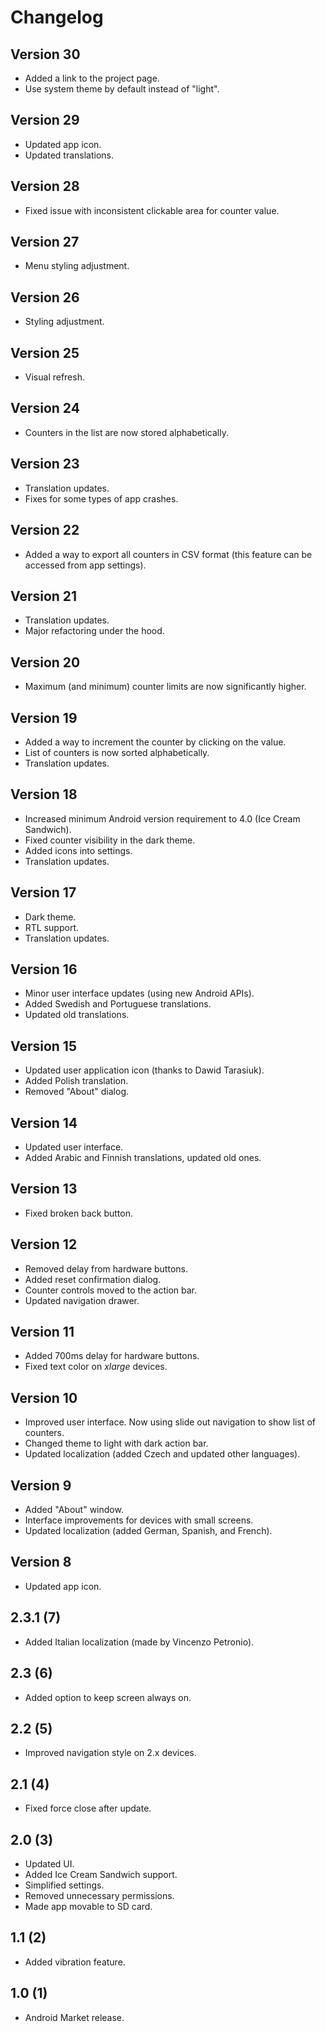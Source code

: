 # Changelog

## Version 30

* Added a link to the project page.
* Use system theme by default instead of "light".

## Version 29

* Updated app icon.
* Updated translations.

## Version 28

* Fixed issue with inconsistent clickable area for counter value.

## Version 27

* Menu styling adjustment.

## Version 26

* Styling adjustment.

## Version 25

* Visual refresh.

## Version 24

* Counters in the list are now stored alphabetically.

## Version 23

* Translation updates.
* Fixes for some types of app crashes.

## Version 22

* Added a way to export all counters in CSV format (this feature can be accessed from app settings).

## Version 21

* Translation updates.
* Major refactoring under the hood.

## Version 20

* Maximum (and minimum) counter limits are now significantly higher.

## Version 19

* Added a way to increment the counter by clicking on the value.
* List of counters is now sorted alphabetically.
* Translation updates.

## Version 18

* Increased minimum Android version requirement to 4.0 (Ice Cream Sandwich).
* Fixed counter visibility in the dark theme.
* Added icons into settings.
* Translation updates.

## Version 17

* Dark theme.
* RTL support.
* Translation updates.

## Version 16
* Minor user interface updates (using new Android APIs).
* Added Swedish and Portuguese translations.
* Updated old translations.

## Version 15
* Updated user application icon (thanks to Dawid Tarasiuk).
* Added Polish translation.
* Removed "About" dialog.

## Version 14
* Updated user interface.
* Added Arabic and Finnish translations, updated old ones.

## Version 13
* Fixed broken back button.

## Version 12
* Removed delay from hardware buttons.
* Added reset confirmation dialog.
* Counter controls moved to the action bar.
* Updated navigation drawer.

## Version 11
* Added 700ms delay for hardware buttons.
* Fixed text color on *xlarge* devices.

## Version 10
* Improved user interface. Now using slide out navigation to show list of counters.
* Changed theme to light with dark action bar.
* Updated localization (added Czech and updated other languages).

## Version 9
* Added "About" window.
* Interface improvements for devices with small screens.
* Updated localization (added German, Spanish, and French).

## Version 8
* Updated app icon.

## 2.3.1 (7)
* Added Italian localization (made by Vincenzo Petronio).

## 2.3 (6)
* Added option to keep screen always on.

## 2.2 (5)
* Improved navigation style on 2.x devices.

## 2.1 (4)
* Fixed force close after update.

## 2.0 (3)
* Updated UI.
* Added Ice Cream Sandwich support.
* Simplified settings.
* Removed unnecessary permissions.
* Made app movable to SD card.

## 1.1 (2)
* Added vibration feature.

## 1.0 (1)
* Android Market release.
